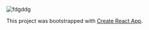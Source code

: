 

![fdgddg](https://user-images.githubusercontent.com/61792159/90049130-c66ffb00-dcaa-11ea-866a-cfba0783a518.png)



This project was bootstrapped with [Create React App](https://github.com/facebook/create-react-app).


